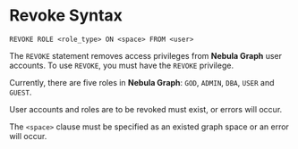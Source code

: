 # Revoke Syntax

```ngql
REVOKE ROLE <role_type> ON <space> FROM <user>
```

The `REVOKE` statement removes access privileges from **Nebula Graph** user accounts. To use `REVOKE`, you must have the `REVOKE` privilege.

Currently, there are five roles in **Nebula Graph**: `GOD`, `ADMIN`, `DBA`, `USER` and `GUEST`.

<!-- For information about roles, see [Using Roles](TODO). -->

User accounts and roles are to be revoked must exist, or errors will occur.

The `<space>` clause must be specified as an existed graph space or an error will occur.
